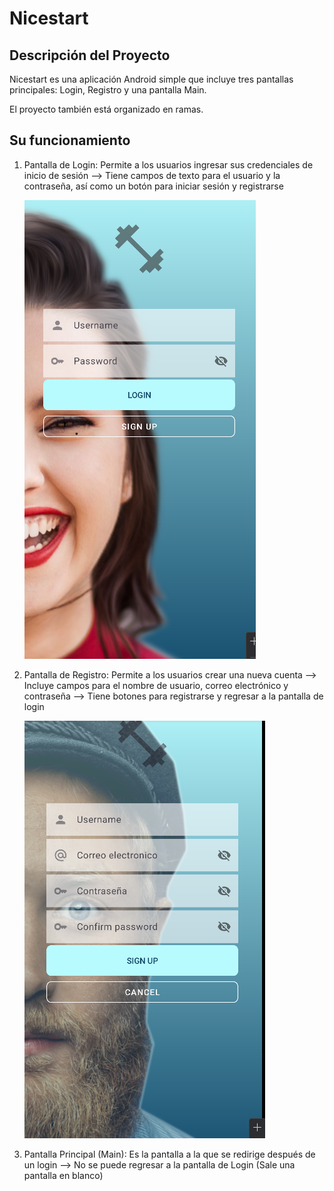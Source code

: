 # Nicestart

## Descripción del Proyecto
Nicestart es una aplicación Android simple que incluye tres pantallas principales: Login, Registro y una pantalla Main.

El proyecto también está organizado en ramas.

## Su funcionamiento
1. Pantalla de Login: Permite a los usuarios ingresar sus credenciales de inicio de sesión
   --> Tiene campos de texto para el usuario y la contraseña, así como un botón para iniciar sesión y registrarse
   
      ![img_1.png](img_1.png)

2. Pantalla de Registro: Permite a los usuarios crear una nueva cuenta
   --> Incluye campos para el nombre de usuario, correo electrónico y contraseña
   --> Tiene botones para registrarse y regresar a la pantalla de login
   
      ![img.png](img.png)
   
3. Pantalla Principal (Main): Es la pantalla a la que se redirige después de un login
   --> No se puede regresar a la pantalla de Login  (Sale una pantalla en blanco)
   
